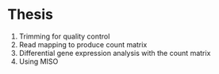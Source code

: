 # Thesis
1. Trimming for quality control
2. Read mapping to produce count matrix
3. Differential gene expression analysis with the count matrix
4. Using MISO
